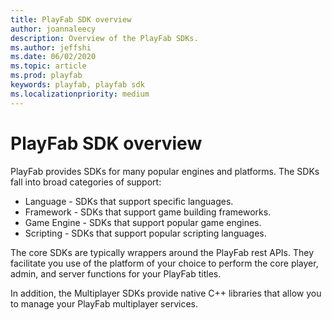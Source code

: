 ```yaml
---
title: PlayFab SDK overview
author: joannaleecy
description: Overview of the PlayFab SDKs.
ms.author: jeffshi
ms.date: 06/02/2020
ms.topic: article
ms.prod: playfab
keywords: playfab, playfab sdk
ms.localizationpriority: medium
---
```


# PlayFab SDK overview

PlayFab provides SDKs for many popular engines and platforms. The SDKs fall into broad categories of support:

* Language - SDKs that support specific languages.
* Framework - SDKs that support game building frameworks.
* Game Engine - SDKs that support popular game engines.
* Scripting - SDKs that support popular scripting languages.

The core SDKs are typically wrappers around the PlayFab rest APIs. They facilitate you use of the platform of your choice to perform the core player, admin, and server functions for your PlayFab titles.

In addition, the Multiplayer SDKs provide native C++ libraries that allow you to manage your PlayFab multiplayer services.
